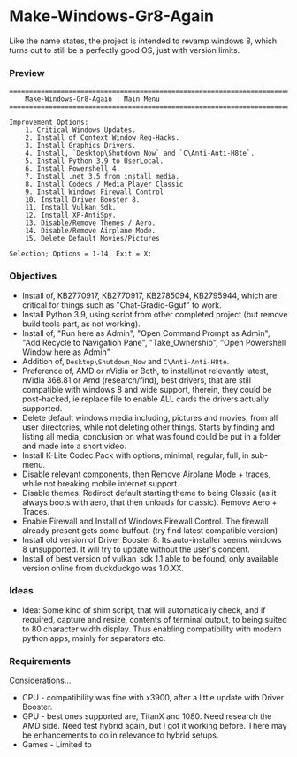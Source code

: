 # Make-Windows-Gr8-Again
Like the name states, the project is intended to revamp windows 8, which turns out to still be a perfectly good OS, just with version limits. 

### Preview
```
=======================================================================================================
    Make-Windows-Gr8-Again : Main Menu
=======================================================================================================

Improvement Options:
    1. Critical Windows Updates.
    2. Install of Context Window Reg-Hacks.
    3. Install Graphics Drivers.
    4. Install, `Desktop\Shutdown_Now` and `C\Anti-Anti-H8te`.
    5. Install Python 3.9 to UserLocal.
    6. Install Powershell 4.
    7. Install .net 3.5 from install media.
    8. Install Codecs / Media Player Classic
    9. Install Windows Firewall Control
    10. Install Driver Booster 8.
    11. Install Vulkan Sdk.
    12. Install XP-AntiSpy.
    13. Disable/Remove Themes / Aero.
    14. Disable/Remove Airplane Mode.
    15. Delete Default Movies/Pictures

Selection; Options = 1-14, Exit = X: 
```

### Objectives
- Install of, KB2770917, KB2770917, KB2785094, KB2795944, which are critical for things such as "Chat-Gradio-Gguf" to work.  
- Install Python 3.9, using script from other completed project (but remove build tools part, as not working).
- Install of, "Run here as Admin", "Open Command Prompt as Admin", "Add Recycle to Navigation Pane", "Take_Ownership", "Open Powershell Window here as Admin"
- Addition of, `Desktop\Shutdown_Now` and `C\Anti-Anti-H8te`.
- Preference of, AMD or nVidia or Both, to install/not relevantly latest, nVidia 368.81 or Amd (research/find), best drivers, that are still compatible with windows 8 and wide support, therein, they could be post-hacked, ie replace file to enable ALL cards the drivers actually supported.    
- Delete default windows media including, pictures and movies, from all user directories, while not deleting other things. Starts by finding and listing all media, conclusion on what was found could be put in a folder and made into a short video.
- Install K-Lite Codec Pack with options, minimal, regular, full, in sub-menu.
- Disable relevant components, then Remove Airplane Mode + traces, while not breaking mobile internet support.
- Disable themes. Redirect default starting theme to being Classic (as it always boots with aero, that then unloads for classic). Remove Aero + Traces. 
- Enable Firewall and Install of Windows Firewall Control. The firewall already present gets some buffout. (try find latest compatible version)
- Install old version of Driver Booster 8. Its auto-installer seems windows 8 unsupported. It will try to update without the user's concent.
- Install of best version of vulkan_sdk 1.1 able to be found, only available version online from duckduckgo was 1.0.XX. 

### Ideas
- Idea: Some kind of shim script, that will automatically check, and if required, capture and resize, contents of terminal output, to being suited to 80 character width display. Thus enabling compatibility with modern python apps, mainly for separators etc.

### Requirements
Considerations...
- CPU - compatibility was fine with x3900, after a little update with Driver Booster.
- GPU - best ones supported are, TitanX and 1080. Need research the AMD side. Need test hybrid again, but I got it working before. There may be enhancements to do in relevance to hybrid setups.
- Games - Limited to 

